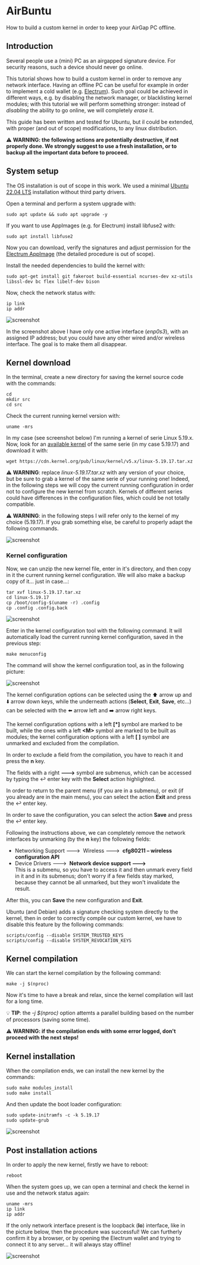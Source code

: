 # AirBuntu
How to build a custom kernel in order to keep your AirGap PC offline.

## Introduction
Several people use a (mini) PC as an airgapped signature device. For security reasons, such a device should never go online.

This tutorial shows how to build a custom kernel in order to remove any network interface.
Having an offline PC can be useful for example in order to implement a cold wallet (e.g. [Electrum](https://electrum.org)). Such goal could be achieved in different ways, e.g. by disabling the network manager, or blacklisting kernel modules; with this tutorial we will perform something stronger: instead of _disabling_ the ability to go online, we will completely _erase_ it.

This guide has been written and tested for Ubuntu, but il could be extended, with proper (and out of scope) modifications, to any linux distribution.

:warning: **WARNING: the following actions are potentially destructive, if not properly done. We strongly suggest to use a fresh installation, or to backup all the important data before to proceed.**


## System setup
The OS installation is out of scope in this work. We used a minimal [Ubuntu 22.04 LTS](https://ubuntu.com/#download) installation without third party drivers.

Open a terminal and perform a system upgrade with:

```
sudo apt update && sudo apt upgrade -y
```

If you want to use AppImages (e.g. for Electrum) install libfuse2 with:

```
sudo apt install libfuse2
```

Now you can download, verify the signatures and adjust permission for the [Electrum AppImage](https://download.electrum.org/4.3.4/electrum-4.3.4-x86_64.AppImage) (the detailed procedure is out of scope).

Install the needed dependencies to build the kernel with:

```
sudo apt-get install git fakeroot build-essential ncurses-dev xz-utils libssl-dev bc flex libelf-dev bison
```

Now, check the network status with:

```
ip link
ip addr
```

![screenshot](/screenshots/network_status_start.png?raw=true)

In the screenshot above I have only one active interface (_enp0s3_), with an assigned IP address; but you could have any other wired and/or wireless interface. The goal is to make them all disappear.

## Kernel download
In the terminal, create a new directory for saving the kernel source code with the commands:

```
cd
mkdir src
cd src
```

Check the current running kernel version with:

```
uname -mrs
```

In my case (see screenshot below) I'm running a kernel of serie Linux 5.19.x.<br/>
Now, look for an [available kernel](https://cdn.kernel.org/pub/linux/kernel/v5.x) of the same serie (in my case 5.19.17) and download it with:

```
wget https://cdn.kernel.org/pub/linux/kernel/v5.x/linux-5.19.17.tar.xz
```

:warning: **WARNING**: replace _linux-5.19.17.tar.xz_ with any version of your choice, but be sure to grab a kernel of the same serie of your running one! Indeed, in the following steps we will copy the current running configuration in order not to configure the new kernel from scratch. Kernels of different series could have differences in the configuration files, which could be not totally compatible.

:warning: **WARNING**: in the following steps I will refer only to the kernel of my choice (5.19.17). If you grab something else, be careful to properly adapt the following commands.

![screenshot](/screenshots/kernel_download.png?raw=true)

### Kernel configuration
Now, we can unzip the new kernel file, enter in it's directory, and then copy in it the current running kernel configuration. We will also make a backup copy of it... just in case...:

```
tar xvf linux-5.19.17.tar.xz
cd linux-5.19.17
cp /boot/config-$(uname -r) .config
cp .config .config.back
```

![screenshot](/screenshots/config_copy.png?raw=true)

Enter in the kernel configuration tool with the following command. It will automatically load the current running kernel configuration, saved in the previous step:

```
make menuconfig
```

The command will show the kernel configuration tool, as in the following picture:

![screenshot](/screenshots/config_edit.png?raw=true)

The kernel configuration options can be selected using the :arrow_up: arrow up and :arrow_down: arrow down keys, while the underneath actions (**Select**, **Exit**, **Save**, etc...) can be selected with the :arrow_left: arrow left and :arrow_right: arrow right keys.

The kernel configuration options with a left **[*]** symbol are marked to be built, while the ones with a left **&lt;M&gt;** symbol are marked to be built as modules; the kernel configuration options with a left **[ ]** symbol are unmarked and excluded from the compilation.

In order to exclude a field from the compilation, you have to reach it and press the **n** key.

The fields with a right **---&gt;** symbol are submenus, which can be accessed by typing the :leftwards_arrow_with_hook: enter key with the **Select** action highlighted.

In order to return to the parent menu (if you are in a submenu), or exit (if you already are in the main menu), you can select the action **Exit** and press the :leftwards_arrow_with_hook: enter key.

In order to save the configuration, you can select the action **Save** and press the :leftwards_arrow_with_hook: enter key.

Following the instructions above, we can completely remove the network interfaces by unmarking (by the **n** key) the following fields:
- Networking Support ---&gt;&nbsp;&nbsp;Wireless ---&gt;&nbsp;&nbsp;**cfg80211 – wireless configuration API**
- Device Drivers ---&gt;&nbsp;&nbsp;**Network device support ---&gt;**<br/>This is a submenu, so you have to access it and then unmark every field in it and in its submenus; don't worry if a few fields stay marked, because they cannot be all unmarked, but they won't invalidate the result.

After this, you can **Save** the new configuration and **Exit**.

Ubuntu (and Debian) adds a signature checking system directly to the kernel, then in order to correctly compile our custom kernel, we have to disable this feature by the following commands:

```
scripts/config --disable SYSTEM_TRUSTED_KEYS
scripts/config --disable SYSTEM_REVOCATION_KEYS
```

## Kernel compilation
We can start the kernel compilation by the following command:

```
make -j $(nproc)
```

Now it's time to have a break and relax, since the kernel compilation will last for a long time.

:bulb: **TIP**: the _-j $(nproc)_ option attemts a parallel building based on the number of processors (saving some time).

:warning: **WARNING: if the compilation ends with some error logged, don't proceed with the next steps!**

## Kernel installation
When the compilation ends, we can install the new kernel by the commands:

```
sudo make modules_install
sudo make install
```

And then update the boot loader configuration:

```
sudo update-initramfs -c -k 5.19.17
sudo update-grub
```

![screenshot](/screenshots/grub_update.png?raw=true)

## Post installation actions
In order to apply the new kernel, firstly we have to reboot:

```
reboot
```

When the system goes up, we can open a terminal and check the kernel in use and the network status again:

```
uname -mrs
ip link
ip addr
```

If the only network interface present is the loopback (**lo**) interface, like in the picture below, then the procedure was successful! We can furtherly confirm it by a browser, or by opening the Electrum wallet and trying to connect it to any server... it will always stay offline!

![screenshot](/screenshots/network_status_end.png?raw=true)

